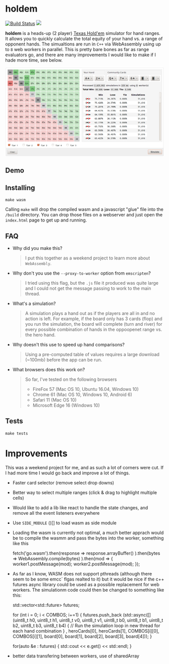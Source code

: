 # holdem

[![Build Status](https://travis-ci.org/ChrisZieba/holdem.svg)](https://travis-ci.org/ChrisZieba/holdem) ![](https://img.shields.io/badge/license-MIT-blue.svg)

**holdem** is a heads-up (2 player) [Texas Hold'em](https://en.wikipedia.org/wiki/Texas_hold_%27em) simulator for hand ranges. It allows you to quickly calculate the total equity of your hand vs. a range of opponent hands. The simualtions are run in `C++` via WebAssembly using up to `8` web workers in parallel. This is pretty bare bones as far as range evaluators go, and there are many improvements I would like to make if I hade more time, see below. 

![alt text](https://github.com/ChrisZieba/holdem/raw/master/common/demo.png "Click for demo")

Demo
---

Installing
---

```
make wasm
```

Calling `make` will drop the compiled wasm and a javascript "glue" file into the `/build` directory. You can drop those files on a webserver and just open the `index.html` page to get up and running.


FAQ
---
* Why did you make this?
  > I put this together as a weekend project to learn more about `WebAssembly`.

* Why don't you use the `--proxy-to-worker` option from `emscripten`?
  > I tried using this flag, but the `.js` file it produced was quite large and I could not get the message passing to work to the main thread.

* What's a simulation?
  > A simulation plays a hand out as if the players are all in and no action is left. For example, if the board only has 3 cards (flop) and you run the simulation, the board will complete (turn and river) for every possible combination of hands in the oppoopenet range vs. the hero hand.

* Why doesn't this use to speed up hand comparisons?
  > Using a pre-computed table of values requires a large download (~100mb) before the app can be run.

* What browsers does this work on?
  > So far, I've tested on the following browsers  
  > 
  >  * FireFox 57 (Mac OS 10, Ubuntu 16.04, Windows 10)
  >  * Chrome 61 (Mac OS 10, Windows 10, Android 6)
  >  * Safari 11 (Mac OS 10)
  >  * Microsoft Edge 16 (Windows 10)


Tests
---

```
make tests
```


# Improvements

This was a weekend project for me, and as such a lot of corners were cut. If I had more time I would go back and improve a lot of things.


- Faster card selector (remove select drop downs)
- Better way to select multiple ranges (click & drag to highlight multiple cells)
- Would like to add a lib like react to handle the state changes, and remove all the event listeners everywhere
- Use `SIDE_MODULE`  ()[] to load wasm as side module
- Loading the wasm is currently not optimal, a much better apprach would be to compile the wasmm and pass the bytes into the worker, something like this


     fetch('go.wasm').then(response =>
       response.arrayBuffer()
     ).then(bytes =>
       WebAssembly.compile(bytes)
     ).then(mod => {
       worker1.postMessage(mod);
       worker2.postMessage(mod);
     });

- As far as I know, WASM does not support pthreads (although there seem to be some emcc` flgas realted to it) but it would be nice if the c++ futures async library could be used as
a possible replacement for web workers. The simulationm code could then be changed to something like this:

    std::vector<std::future<int>> futures;

    for (int i = 0; i < COMBOS; i+=1) {
      futures.push_back (std::async([](uint8_t h0, uint8_t h1, uint8_t v0, uint8_t v1, uint8_t b0, uint8_t b1, uint8_t b2, uint8_t b3, uint8_t b4) {
        // Run the simulation loop in new thread for each hand combination
      } , heroCards[0], heroCards[1], COMBOS[i][0], COMBOS[i][1], board[0], board[1], board[2], board[3], board[4]));
    }

    for(auto &e : futures) {
      std::cout << e.get() << std::endl;
    }

- better data transfering between workers, use of sharedArray
